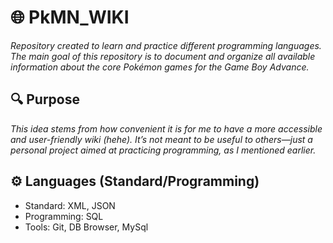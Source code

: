 # 🌐 PkMN_WIKI
  *Repository created to learn and practice different programming languages. The main goal of this repository is to document and organize all available information about the core Pokémon games for the Game Boy Advance.*  

## 🔍 Purpose
  *This idea stems from how convenient it is for me to have a more accessible and user-friendly wiki (hehe). It’s not meant to be useful to others—just a personal project aimed at practicing programming, as I mentioned earlier.*  

## ⚙️ Languages (Standard/Programming)
- Standard: XML, JSON
- Programming: SQL
- Tools: Git, DB Browser, MySql
